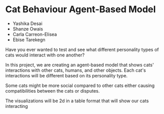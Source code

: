 # Cat Behaviour Agent-Based Model

- Yashika Desai
- Shanze Owais 
- Carla Carreon-Elisea
- Ebise Tarekegn

Have you ever wanted to test and see what different personality types of cats would interact with one another? 

In this project, we are creating an agent-based model that shows cats' interactions with other cats, humans, and other objects. Each cat's interactions will be different based on its personality type.

Some cats might be more social compared to other cats either causing compatibilities between the cats or disputes. 

The visualizations will be 2d in a table format that will show our cats interacting

